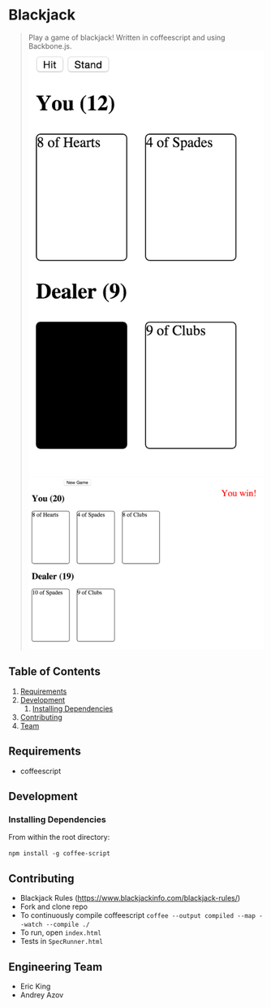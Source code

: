 # Blackjack

> Play a game of blackjack!  Written in coffeescript and using Backbone.js.
![Screenshot 1](/img/screen1.png?raw=true "Screenshot 1")
![Screenshot 2](/img/screen2.png?raw=true "Screenshot 2")

## Table of Contents

1. [Requirements](#requirements)
1. [Development](#development)
    1. [Installing Dependencies](#installing-dependencies)
1. [Contributing](#contributing)
1. [Team](#engineering-team)


## Requirements

- coffeescript


## Development

### Installing Dependencies

From within the root directory:

`npm install -g coffee-script`



## Contributing

 - Blackjack Rules (https://www.blackjackinfo.com/blackjack-rules/)
 - Fork and clone repo
 - To continuously compile coffeescript
   `coffee --output compiled --map --watch --compile ./`
 - To run, open `index.html`
 - Tests in `SpecRunner.html`


## Engineering Team

  - Eric King
  - Andrey Azov
